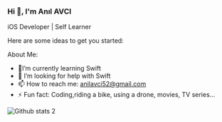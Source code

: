 ### Hi 👋, I'm Anıl AVCI


iOS Developer | Self Learner

Here are some ideas to get you started:


About Me:

- 🌱I’m currently learning Swift
- 🤔 I’m looking for help with Swift
- 📫 How to reach me: anilavci52@gmail.com
- ⚡ Fun fact: Coding,riding a bike, using a drone, movies, TV series...




![Github stats 2](https://github-readme-stats.vercel.app/api?username=anlavc&show_icons=true&theme=radical)
